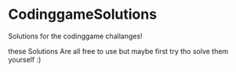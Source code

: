 # CodinggameSolutions
Solutions for the codinggame challanges!

these Solutions Are all free to use but maybe first try tho solve them yourself :)
